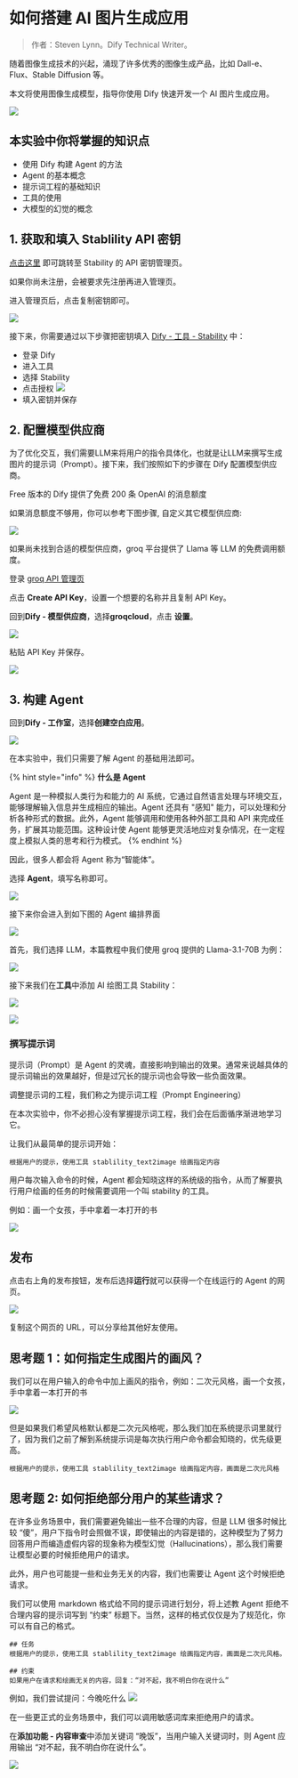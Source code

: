 # 如何搭建 AI 图片生成应用

> 作者：Steven Lynn。Dify Technical Writer。

随着图像生成技术的兴起，涌现了许多优秀的图像生成产品，比如 Dall-e、Flux、Stable Diffusion 等。

本文将使用图像生成模型，指导你使用 Dify 快速开发一个 AI 图片生成应用。

![](../../img/workshop/build-ai-image-generation-app-12.png)

## 本实验中你将掌握的知识点

- 使用 Dify 构建 Agent 的方法
- Agent 的基本概念
- 提示词工程的基础知识
- 工具的使用
- 大模型的幻觉的概念

## 1. 获取和填入 Stablility API 密钥

[点击这里](https://platform.stability.ai/account/keys) 即可跳转至 Stability 的 API 密钥管理页。

如果你尚未注册，会被要求先注册再进入管理页。

进入管理页后，点击复制密钥即可。

![](../../img/workshop/build-ai-image-generation-app-1.png)

接下来，你需要通过以下步骤把密钥填入 [Dify - 工具 - Stability](https://cloud.dify.ai/tools) 中：

- 登录 Dify
- 进入工具
- 选择 Stability
- 点击授权
![](../../img/workshop/build-ai-image-generation-app-2.png)
- 填入密钥并保存

## 2. 配置模型供应商

为了优化交互，我们需要LLM来将用户的指令具体化，也就是让LLM来撰写生成图片的提示词（Prompt）。接下来，我们按照如下的步骤在 Dify 配置模型供应商。

Free 版本的 Dify 提供了免费 200 条 OpenAI 的消息额度

如果消息额度不够用，你可以参考下图步骤, 自定义其它模型供应商:

![](../../img/workshop/build-ai-image-generation-app-3.png)

如果尚未找到合适的模型供应商，groq 平台提供了 Llama 等 LLM 的免费调用额度。

登录 [groq API 管理页](https://console.groq.com/keys)

点击 **Create API Key**，设置一个想要的名称并且复制 API Key。

回到**Dify - 模型供应商**，选择**groqcloud**，点击 **设置**。

![](../../img/workshop/build-ai-image-generation-app-4.png)

粘贴 API Key 并保存。

![](../../img/workshop/build-ai-image-generation-app-5.png)

## 3. 构建 Agent

回到**Dify - 工作室**，选择**创建空白应用**。

![](../../img/workshop/build-ai-image-generation-app-6.png)

在本实验中，我们只需要了解 Agent 的基础用法即可。

{% hint style="info" %}
**什么是 Agent**

Agent 是一种模拟人类行为和能力的 AI 系统，它通过自然语言处理与环境交互，能够理解输入信息并生成相应的输出。Agent 还具有 "感知" 能力，可以处理和分析各种形式的数据。此外，Agent 能够调用和使用各种外部工具和 API 来完成任务，扩展其功能范围。这种设计使 Agent 能够更灵活地应对复杂情况，在一定程度上模拟人类的思考和行为模式。
{% endhint %}

因此，很多人都会将 Agent 称为“智能体”。

选择 **Agent**，填写名称即可。

![](../../img/workshop/build-ai-image-generation-app-7.png)

接下来你会进入到如下图的 Agent 编排界面

![](../../img/workshop/build-ai-image-generation-app-8.png)

首先，我们选择 LLM，本篇教程中我们使用 groq 提供的 Llama-3.1-70B 为例：

![](../../img/workshop/build-ai-image-generation-app-9.png)

接下来我们在**工具**中添加 AI 绘图工具 Stability：

![](../../img/workshop/build-ai-image-generation-app-10.png)

![](../../img/workshop/build-ai-image-generation-app-11.png)

### 撰写提示词

提示词（Prompt）是 Agent 的灵魂，直接影响到输出的效果。通常来说越具体的提示词输出的效果越好，但是过冗长的提示词也会导致一些负面效果。

调整提示词的工程，我们称之为提示词工程（Prompt Engineering）

在本次实验中，你不必担心没有掌握提示词工程，我们会在后面循序渐进地学习它。

让我们从最简单的提示词开始：

```
根据用户的提示，使用工具 stablility_text2image 绘画指定内容
```

用户每次输入命令的时候，Agent 都会知晓这样的系统级的指令，从而了解要执行用户绘画的任务的时候需要调用一个叫 stability 的工具。

例如：画一个女孩，手中拿着一本打开的书

![](../../img/workshop/build-ai-image-generation-app-12.png)

## 发布

点击右上角的发布按钮，发布后选择**运行**就可以获得一个在线运行的 Agent 的网页。

![](../../img/workshop/build-ai-image-generation-app-13.png)

复制这个网页的 URL，可以分享给其他好友使用。

## 思考题 1：如何指定生成图片的画风？

我们可以在用户输入的命令中加上画风的指令，例如：二次元风格，画一个女孩，手中拿着一本打开的书

![](../../img/workshop/build-ai-image-generation-app-14.png)

但是如果我们希望风格默认都是二次元风格呢，那么我们加在系统提示词里就行了，因为我们之前了解到系统提示词是每次执行用户命令都会知晓的，优先级更高。

```
根据用户的提示，使用工具 stablility_text2image 绘画指定内容，画面是二次元风格
```

## 思考题 2: 如何拒绝部分用户的某些请求？

在许多业务场景中，我们需要避免输出一些不合理的内容，但是 LLM 很多时候比较 “傻”，用户下指令时会照做不误，即使输出的内容是错的，这种模型为了努力回答用户而编造虚假内容的现象称为模型幻觉（Hallucinations），那么我们需要让模型必要的时候拒绝用户的请求。

此外，用户也可能提一些和业务无关的内容，我们也需要让 Agent 这个时候拒绝请求。

我们可以使用 markdown 格式给不同的提示词进行划分，将上述教 Agent 拒绝不合理内容的提示词写到 “约束” 标题下。当然，这样的格式仅仅是为了规范化，你可以有自己的格式。

```
## 任务
根据用户的提示，使用工具 stablility_text2image 绘画指定内容，画面是二次元风格。

## 约束
如果用户在请求和绘画无关的内容，回复：“对不起，我不明白你在说什么”
```

例如，我们尝试提问：今晚吃什么
![](../../img/workshop/build-ai-image-generation-app-15.png)

在一些更正式的业务场景中，我们可以调用敏感词库来拒绝用户的请求。

在**添加功能 - 内容审查**中添加关键词 “晚饭”，当用户输入关键词时，则 Agent 应用输出 “对不起，我不明白你在说什么”。

![](../../img/workshop/build-ai-image-generation-app-16.png)
